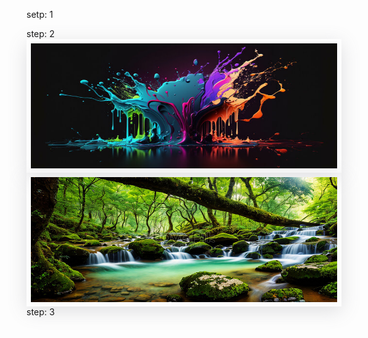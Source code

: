 setp: 1
 <link rel="stylesheet" href="dist/simple-lightbox.css" />
 <style>
      .img-box {
        box-shadow: rgba(100, 100, 111, 0.2) 0px 7px 29px 0px;
        padding: 7px 7px;
        height: 200px;
      }
      .img-box > a > img {
        width: 100%;
        height: 100%;
      }
    </style>
 step: 2
 <div class="row">
          <div class="col-md-12">
            <div class="gallery">
              <div class="row">
                <div class="col-md-3 mb-3">
                  <div class="img-box">
                    <a href="img/img1.jpg" class="big">
                      <img src="img/img1.jpg" alt="" title="Beautiful Image" />
                    </a>
                  </div>
                </div>
                <div class="col-md-3 mb-3">
                  <div class="img-box">
                    <a href="img/img2.jpg"
                      ><img src="img/img2.jpg" alt="" title=""
                    /></a>
                  </div>
                </div>
              </div>
              <div class="clear"></div>
            </div>
          </div>
        </div>
step: 3
<script src="dist/simple-lightbox.js"></script>
    <script>
      (function () {
        var $gallery = new SimpleLightbox(".gallery a", {});
      })();
    </script>

